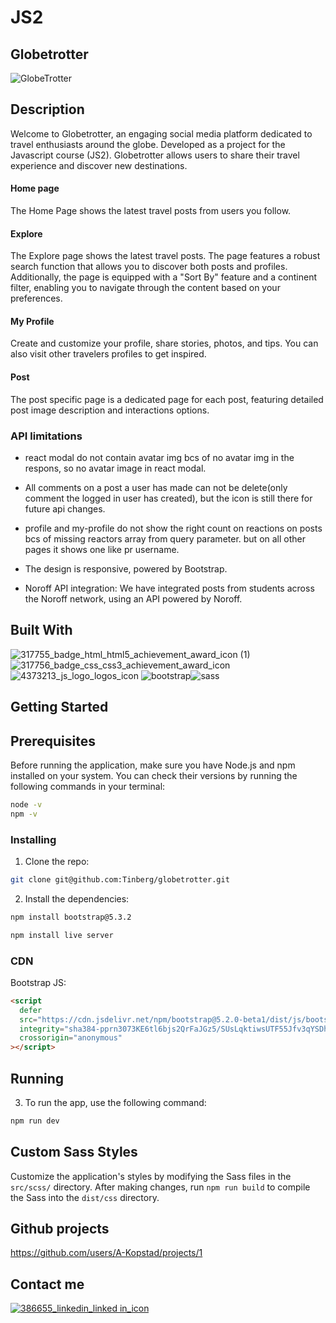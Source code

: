 # JS2
## Globetrotter 
![GlobeTrotter](https://github.com/Tinberg/globetrotter/assets/126072224/a931d9c6-11fc-4d9f-98ff-8c55ba8a7725)

## Description

Welcome to Globetrotter, an engaging social media platform dedicated to travel enthusiasts around the globe. Developed as a project for the Javascript course (JS2). Globetrotter allows users to share their travel experience and discover new destinations. 

#### Home page
The Home Page shows the latest travel posts from users you follow.

#### Explore
The Explore page shows the latest travel posts. The page features a robust search function that allows you to discover both posts and profiles. Additionally, the page is equipped with a "Sort By" feature and a continent filter, enabling you to navigate through the content based on your preferences.

#### My Profile
Create and customize your profile, share stories, photos, and tips. You can also visit other travelers profiles to get inspired.

#### Post
The post specific page is a dedicated page for each post, featuring detailed post image description and interactions options.


### API limitations 
- react modal do not contain avatar img bcs of no avatar img in the respons, so no avatar image in react modal. 
- All comments on a post a user has made can not be delete(only comment the logged in user has created), but the icon is still there for future api changes.
- profile and my-profile do not show the right count on reactions on posts bcs of missing reactors array from query parameter. but on all other pages it shows one like pr username. 

- The design is responsive, powered by Bootstrap.
- Noroff API integration: We have integrated posts from students across the Noroff network, using an API powered by Noroff.

## Built With 

![317755_badge_html_html5_achievement_award_icon (1)](https://github.com/Tinberg/Rainydays/assets/126072224/38fa6731-648a-4696-a360-2333939feb36)  ![317756_badge_css_css3_achievement_award_icon](https://github.com/Tinberg/Rainydays/assets/126072224/1f673d3c-9820-481f-9610-3d22010c8359) 
![4373213_js_logo_logos_icon](https://github.com/Tinberg/Rainydays/assets/126072224/d877fa5d-c0f7-4dd0-beab-cca0b7c02da5) ![bootstrap](https://github.com/Tinberg/css-frameworks-ca/assets/126072224/c9dd8196-af4b-440e-847a-d43f5b1f17fb)![sass](https://github.com/Tinberg/css-frameworks-ca/assets/126072224/f0fd1e63-9e5a-4b43-a038-df57a4136287)

## Getting Started

## Prerequisites

Before running the application, make sure you have Node.js and npm installed on your system. You can check their versions by running the following commands in your terminal:

```bash
node -v
npm -v
```

### Installing

1. Clone the repo:

```bash
git clone git@github.com:Tinberg/globetrotter.git
```
2. Install the dependencies:

```bash
npm install bootstrap@5.3.2

```

```bash
npm install live server

```
### CDN
Bootstrap JS:
```html
<script
  defer
  src="https://cdn.jsdelivr.net/npm/bootstrap@5.2.0-beta1/dist/js/bootstrap.bundle.min.js"
  integrity="sha384-pprn3073KE6tl6bjs2QrFaJGz5/SUsLqktiwsUTF55Jfv3qYSDhgCecCxMW52nD2"
  crossorigin="anonymous"
></script>
```
## Running

3. To run the app, use the following command:

```bash
npm run dev

```
## Custom Sass Styles

Customize the application's styles by modifying the Sass files in the `src/scss/` directory. After making changes, run `npm run build` to compile the Sass into the `dist/css` directory.

## Github projects

https://github.com/users/A-Kopstad/projects/1

## Contact me

[![386655_linkedin_linked in_icon](https://github.com/Tinberg/Rainydays/assets/126072224/ec1dfc29-cc5c-4c56-90c0-7c4b4808ba1c)](https://www.linkedin.com/in/mathias-tinberg-a13147113/)
